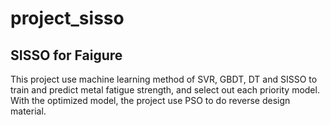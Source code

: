 # project_sisso
## SISSO for Faigure
This project use machine learning method of SVR, GBDT, DT and SISSO to train and predict metal fatigue strength, and select out each priority model. With the optimized model, the project use PSO to do reverse design material.
